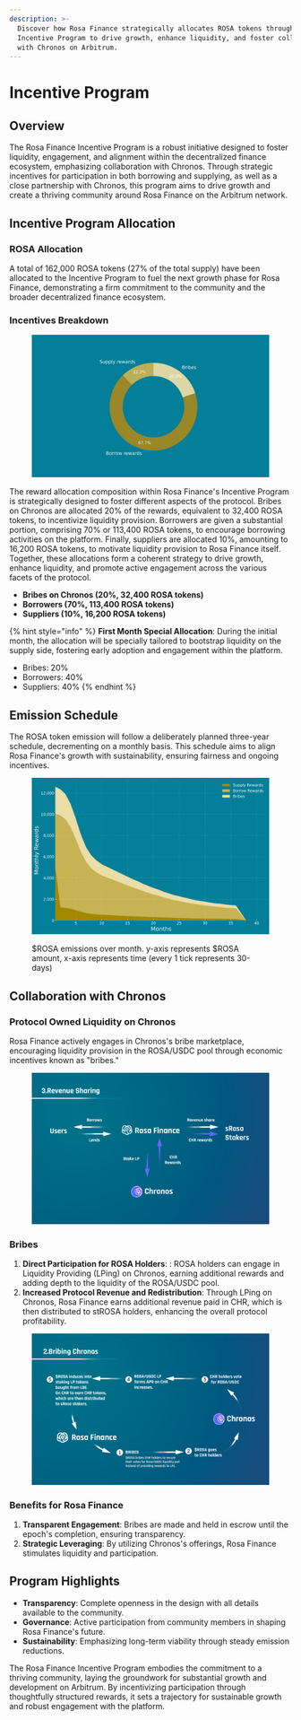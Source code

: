 ```yaml
---
description: >-
  Discover how Rosa Finance strategically allocates ROSA tokens through its
  Incentive Program to drive growth, enhance liquidity, and foster collaboration
  with Chronos on Arbitrum.
---
```


# Incentive Program

## **Overview**

The Rosa Finance Incentive Program is a robust initiative designed to foster liquidity, engagement, and alignment within the decentralized finance ecosystem, emphasizing collaboration with Chronos. Through strategic incentives for participation in both borrowing and supplying, as well as a close partnership with Chronos, this program aims to drive growth and create a thriving community around Rosa Finance on the Arbitrum network.

## **Incentive Program Allocation**

### **ROSA Allocation**

A total of 162,000 ROSA tokens (27% of the total supply) have been allocated to the Incentive Program to fuel the next growth phase for Rosa Finance, demonstrating a firm commitment to the community and the broader decentralized finance ecosystem.

### Incentives Breakdown

<figure><img src="../.gitbook/assets/rosa_rewards_distribution_colored.png" alt=""><figcaption></figcaption></figure>

The reward allocation composition within Rosa Finance's Incentive Program is strategically designed to foster different aspects of the protocol. Bribes on Chronos are allocated 20% of the rewards, equivalent to 32,400 ROSA tokens, to incentivize liquidity provision. Borrowers are given a substantial portion, comprising 70% or 113,400 ROSA tokens, to encourage borrowing activities on the platform. Finally, suppliers are allocated 10%, amounting to 16,200 ROSA tokens, to motivate liquidity provision to Rosa Finance itself. Together, these allocations form a coherent strategy to drive growth, enhance liquidity, and promote active engagement across the various facets of the protocol.

* **Bribes on Chronos (20%, 32,400 ROSA tokens)**
* **Borrowers (70%, 113,400 ROSA tokens)**
* **Suppliers (10%, 16,200 ROSA tokens)**

{% hint style="info" %}
**First Month Special Allocation**: During the initial month, the allocation will be specially tailored to bootstrap liquidity on the supply side, fostering early adoption and engagement within the platform.

* Bribes: 20%
* Borrowers: 40%
* Suppliers: 40%
{% endhint %}

## **Emission Schedule**

The ROSA token emission will follow a deliberately planned three-year schedule, decrementing on a monthly basis. This schedule aims to align Rosa Finance's growth with sustainability, ensuring fairness and ongoing incentives.

<figure><img src="../.gitbook/assets/rosa_emissions_monthly_colored.png" alt=""><figcaption><p>$ROSA emissions over month. y-axis represents $ROSA amount, x-axis represents time (every 1 tick represents 30-days)</p></figcaption></figure>

## **Collaboration with Chronos**

### **Protocol Owned Liquidity on Chronos**

Rosa Finance actively engages in Chronos's bribe marketplace, encouraging liquidity provision in the ROSA/USDC pool through economic incentives known as "bribes."

<figure><img src="../.gitbook/assets/sharingrevenueRosa.png" alt=""><figcaption></figcaption></figure>

### **Bribes**

1. **Direct Participation for ROSA Holders**: : ROSA holders can engage in Liquidity Providing (LPing) on Chronos, earning additional rewards and adding depth to the liquidity of the ROSA/USDC pool.
2. **Increased Protocol Revenue and Redistribution**: Through LPing on Chronos, Rosa Finance earns additional revenue paid in CHR, which is then distributed to stROSA holders, enhancing the overall protocol profitability.

<figure><img src="../.gitbook/assets/LGEROSA2.1.png" alt=""><figcaption></figcaption></figure>

### **Benefits for Rosa Finance**

1. **Transparent Engagement**: Bribes are made and held in escrow until the epoch's completion, ensuring transparency.
2. **Strategic Leveraging**: By utilizing Chronos's offerings, Rosa Finance stimulates liquidity and participation.

## **Program Highlights**

* **Transparency**: Complete openness in the design with all details available to the community.
* **Governance**: Active participation from community members in shaping Rosa Finance's future.
* **Sustainability**: Emphasizing long-term viability through steady emission reductions.

The Rosa Finance Incentive Program embodies the commitment to a thriving community, laying the groundwork for substantial growth and development on Arbitrum. By incentivizing participation through thoughtfully structured rewards, it sets a trajectory for sustainable growth and robust engagement with the platform.
